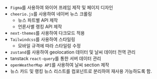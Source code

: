 - `Figma`를 사용하여 와이어 프레임 제작 및 페이지 디자인
- `cheerio.js`를 사용하여 네이버 뉴스 크롤링
  - 뉴스 파트별 API 제작
  - 언론사별 랭킹 API 제작
- `next-themes`를 사용하여 다크모드 적용
- `Tailwindcss`를 사용하여 스타일링
  - 모바일 규격에 따라 스타일링 수정
- `zustand`를 사용하여 geolocation 데이터 및 날씨 데이터 전역 관리
- tanstack `react-query`를 통한 서버 데이터 관리
- `openWeatherMap API`를 사용하여 날씨 section 제작
- 뉴스 카드 및 랭킹 뉴스 리스트를 컴포넌트로 분리하여 재사용 가능하도록 함.
